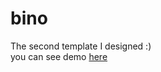 # bino
The second template I designed :)
<br>
you can see demo <a href="https://mr-keshi.ir/my-template/template/Home.html">here</a> 
